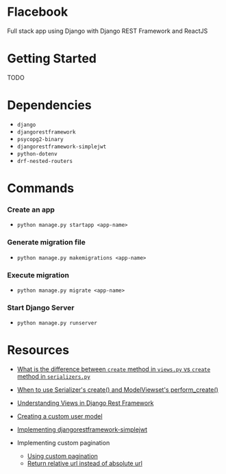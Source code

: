 # Flacebook

Full stack app using Django with Django REST Framework and ReactJS

# Getting Started

TODO

# Dependencies

- `django`
- `djangorestframework`
- `psycopg2-binary`
- `djangorestframework-simplejwt`
- `python-dotenv`
- `drf-nested-routers`

# Commands

### Create an app

- `python manage.py startapp <app-name>`

### Generate migration file

- `python manage.py makemigrations <app-name>`

### Execute migration

- `python manage.py migrate <app-name>`

### Start Django Server

- `python manage.py runserver`


# Resources

- [What is the difference between `create` method in `views.py` vs `create` method in `serializers.py`](https://stackoverflow.com/questions/63630590/drf-create-method-in-viewset-or-in-serializer)

- [When to use Serializer's create() and ModelViewset's perform_create()](https://stackoverflow.com/questions/41094013/when-to-use-serializers-create-and-modelviewsets-perform-create)

- [Understanding Views in Django Rest Framework](https://testdriven.io/blog/drf-views-part-1/)

- [Creating a custom user model](https://testdriven.io/blog/django-custom-user-model/)

- [Implementing djangorestframework-simplejwt](https://medium.com/django-rest/django-rest-framework-jwt-authentication-94bee36f2af8)

- Implementing custom pagination
    - [Using custom pagination](https://stackoverflow.com/questions/72105628/get-next-page-number-instead-of-next-page-link-django-rest-framework)
    - [Return relative url instead of absolute url](https://stackoverflow.com/questions/26895616/django-rest-pagination-relative-url-instead-of-absolute-url-in-listapiview)